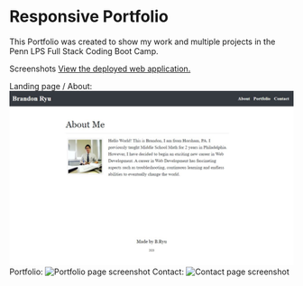# Responsive Portfolio

This Portfolio was created to show my work and multiple projects in the Penn LPS Full Stack Coding Boot Camp.

Screenshots
[View the deployed web application.](https://bryu0116.github.io/Reponsive-Portfolio/)

Landing page / About:
<img src="Assets/AboutScreenshot.jpg" alt="Landing page / About screenshot">
Portfolio:
<img src="Assets/Portfolio.jpg" alt="Portfolio page screenshot">
Contact:
<img src="assets/images/contact-screenshot.png" alt="Contact page screenshot">